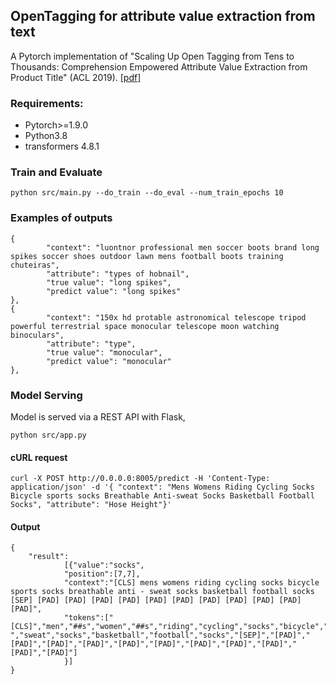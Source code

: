 ## OpenTagging for attribute value extraction from text

A Pytorch implementation of "Scaling Up Open Tagging from Tens to Thousands: Comprehension Empowered Attribute Value Extraction from Product Title" (ACL 2019). [[pdf]](https://www.aclweb.org/anthology/P19-1514.pdf)

### Requirements:
* Pytorch>=1.9.0
* Python3.8
* transformers 4.8.1

### Train and Evaluate
```
python src/main.py --do_train --do_eval --num_train_epochs 10
```

### Examples of outputs
```
{
        "context": "luontnor professional men soccer boots brand long spikes soccer shoes outdoor lawn mens football boots training chuteiras",
        "attribute": "types of hobnail",
        "true value": "long spikes",
        "predict value": "long spikes"
},
{
        "context": "150x hd protable astronomical telescope tripod powerful terrestrial space monocular telescope moon watching binoculars",
        "attribute": "type",
        "true value": "monocular",
        "predict value": "monocular"
},
```

### Model Serving
Model is served via a REST API with Flask,
```
python src/app.py
```

#### cURL request
```
curl -X POST http://0.0.0.0:8005/predict -H 'Content-Type: application/json' -d '{ "context": "Mens Womens Riding Cycling Socks Bicycle sports socks Breathable Anti-sweat Socks Basketball Football Socks", "attribute": "Hose Height"}'
```
#### Output
```
{
    "result":
            [{"value":"socks",
            "position":[7,7],
            "context":"[CLS] mens womens riding cycling socks bicycle sports socks breathable anti - sweat socks basketball football socks [SEP] [PAD] [PAD] [PAD] [PAD] [PAD] [PAD] [PAD] [PAD] [PAD] [PAD] [PAD]",
            "tokens":["[CLS]","men","##s","women","##s","riding","cycling","socks","bicycle","sports","socks","breath","##able","anti","-","sweat","socks","basketball","football","socks","[SEP]","[PAD]","[PAD]","[PAD]","[PAD]","[PAD]","[PAD]","[PAD]","[PAD]","[PAD]","[PAD]","[PAD]"]
            }]
}
```
